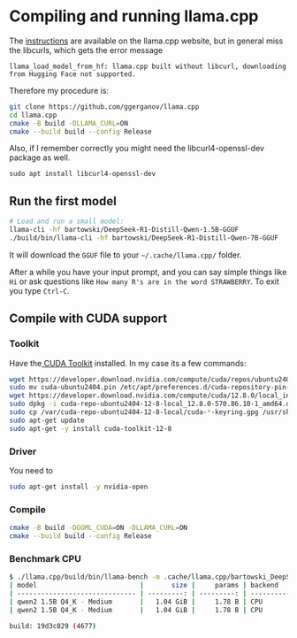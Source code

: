 # Compiling and running llama.cpp

The [instructions](https://github.com/ggerganov/llama.cpp/blob/master/docs/build.md) are available on the llama.cpp website, but in general miss the libcurls, which gets the error message

```
llama_load_model_from_hf: llama.cpp built without libcurl, downloading from Hugging Face not supported.
```

Therefore my procedure is:

``` sh
git clone https://github.com/ggerganov/llama.cpp
cd llama.cpp
cmake -B build -DLLAMA_CURL=ON
cmake --build build --config Release
```

Also, if I remember correctly you might need the libcurl4-openssl-dev package as well.

```
sudo apt install libcurl4-openssl-dev
```

## Run the first model

``` sh
# Load and run a small model:
llama-cli -hf bartowski/DeepSeek-R1-Distill-Qwen-1.5B-GGUF
./build/bin/llama-cli -hf bartowski/DeepSeek-R1-Distill-Qwen-7B-GGUF
```

It will download the `GGUF` file to your `~/.cache/llama.cpp/` folder.

After a while you have your input prompt, and you can say simple things like `Hi` or ask questions like `How many R's are in the word STRAWBERRY`. To exit you type `Ctrl-C`.

## Compile with CUDA support

### Toolkit

Have the[ CUDA Toolkit](https://developer.nvidia.com/cuda-toolkit) installed. In my case its a few commands:

``` sh
wget https://developer.download.nvidia.com/compute/cuda/repos/ubuntu2404/x86_64/cuda-ubuntu2404.pin
sudo mv cuda-ubuntu2404.pin /etc/apt/preferences.d/cuda-repository-pin-600
wget https://developer.download.nvidia.com/compute/cuda/12.8.0/local_installers/cuda-repo-ubuntu2404-12-8-local_12.8.0-570.86.10-1_amd64.deb
sudo dpkg -i cuda-repo-ubuntu2404-12-8-local_12.8.0-570.86.10-1_amd64.deb
sudo cp /var/cuda-repo-ubuntu2404-12-8-local/cuda-*-keyring.gpg /usr/share/keyrings/
sudo apt-get update
sudo apt-get -y install cuda-toolkit-12-8
```

### Driver

You need to

``` sh
sudo apt-get install -y nvidia-open
```

### Compile

``` sh
cmake -B build -DGGML_CUDA=ON -DLLAMA_CURL=ON
cmake --build build --config Release
```

### Benchmark CPU

``` sh
$ ./llama.cpp/build/bin/llama-bench -m .cache/llama.cpp/bartowski_DeepSeek-R1-Distill-Qwen-1.5B-GGUF_DeepSeek-R1-Distill-Qwen-1.5B-Q4_K_M.gguf
| model                          |       size |     params | backend    | threads |          test |                  t/s |
| ------------------------------ | ---------: | ---------: | ---------- | ------: | ------------: | -------------------: |
| qwen2 1.5B Q4_K - Medium       |   1.04 GiB |     1.78 B | CPU        |       4 |         pp512 |         58.53 ± 6.88 |
| qwen2 1.5B Q4_K - Medium       |   1.04 GiB |     1.78 B | CPU        |       4 |         tg128 |         24.18 ± 3.41 |

build: 19d3c829 (4677)
```
